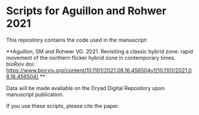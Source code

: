 # Scripts for Aguillon and Rohwer 2021


This repository contains the code used in the manuscript:

**Aguillon, SM and Rohwer VG. 2021. Revisiting a classic hybrid zone: rapid movement of the northern flicker hybrid zone in contemporary times. bioRxiv doi: https://www.biorxiv.org/content/10.1101/2021.08.16.456504v1[10.1101/2021.08.16.456504] **

Data will be made available on the Dryad Digital Repository upon manuscript publication.

If you use these scripts, please cite the paper. 
